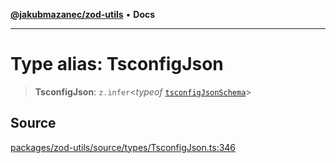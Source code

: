 [**@jakubmazanec/zod-utils**](../README.md) • **Docs**

---

# Type alias: TsconfigJson

> **TsconfigJson**: `z.infer`\<_typeof_ [`tsconfigJsonSchema`](../variables/tsconfigJsonSchema.md)\>

## Source

[packages/zod-utils/source/types/TsconfigJson.ts:346](https://github.com/jakubmazanec/js-tools/blob/51bfc5b913a7a7ef21d8d702a0d87d72983e112a/packages/zod-utils/source/types/TsconfigJson.ts#L346)
